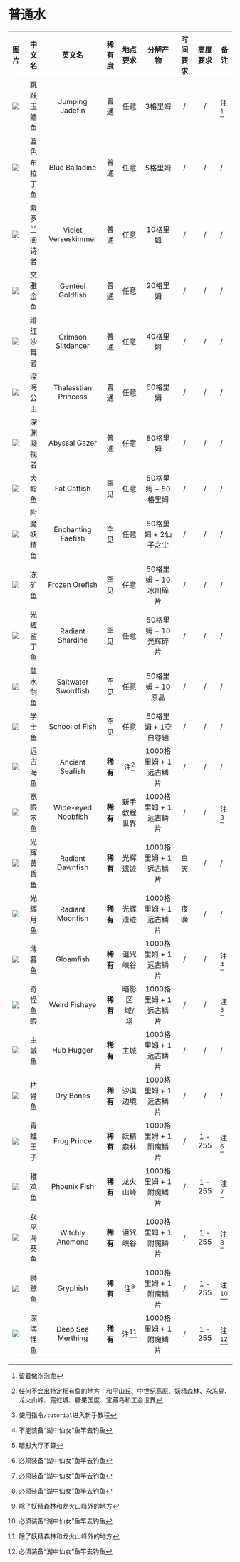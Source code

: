 # 普通水

| 图片                                                         | 中文名       | 英文名          | 稀有度 | 地点要求 | 分解产物 | 时间要求 | 高度要求 | 备注         |
| :----------------------------------------------------------: | :-------------: | :----: | :------: | :------: | :------: | :------: | :----------: | ------------------------------------------------------------ |
| ![](https://blog-chara-img.oss-cn-shanghai.aliyuncs.com/xuan-yue-team/fish/water/Jumping_Jadefin_small.webp) | 跳跃玉鳍鱼   | Jumping Jadefin | 普通   | 任意     | 3格里姆  | /        | /        | 注[^1] |
| ![](https://blog-chara-img.oss-cn-shanghai.aliyuncs.com/xuan-yue-team/fish/water/Blue_Balladine_small.webp) | 蓝色布拉丁鱼 | Blue Balladine  | 普通 |    任意   | 5格里姆 | / | / | / |
| ![](https://blog-chara-img.oss-cn-shanghai.aliyuncs.com/xuan-yue-team/fish/water/Violet_Verseskimmer_small.webp) | 紫罗兰阅诗者 | Violet Verseskimmer | 普通 | 任意 | 10格里姆 | / | / | / |
| ![](https://blog-chara-img.oss-cn-shanghai.aliyuncs.com/xuan-yue-team/fish/water/Genteel_Goldfish_small.webp) | 文雅金鱼 | Genteel Goldfish | 普通 | 任意 | 20格里姆 | / | / | / |
| ![](https://blog-chara-img.oss-cn-shanghai.aliyuncs.com/xuan-yue-team/fish/water/Crimson_Siltdancer_small.webp) | 绯红沙舞者 | Crimson Siltdancer | 普通 | 任意 | 40格里姆 | / | / | / |
| ![](https://blog-chara-img.oss-cn-shanghai.aliyuncs.com/xuan-yue-team/fish/water/Thalasstian_Princess_small.webp) | 深海公主 | Thalasstian Princess | 普通 | 任意 | 60格里姆 | / | / | / |
| ![](https://blog-chara-img.oss-cn-shanghai.aliyuncs.com/xuan-yue-team/fish/water/Abyssal_Gazer_small.webp) | 深渊凝视者 | Abyssal Gazer | 普通 | 任意 | 80格里姆 | / | / | / |
| ![](https://blog-chara-img.oss-cn-shanghai.aliyuncs.com/xuan-yue-team/fish/water/Fat_Catfish_small.webp) | 大鲶鱼 | Fat Catfish | 罕见 | 任意 | 50格里姆 + 50格里姆 | / |    /     | / |
| ![](https://blog-chara-img.oss-cn-shanghai.aliyuncs.com/xuan-yue-team/fish/water/Enchanting_Faefish_small.webp) | 附魔妖精鱼 | Enchanting Faefish | 罕见 | 任意 | 50格里姆 + 2仙子之尘 | / | / | / |
| ![](https://blog-chara-img.oss-cn-shanghai.aliyuncs.com/xuan-yue-team/fish/water/Frozen_Orefish_small.webp) | 冻矿鱼 | Frozen Orefish | 罕见 | 任意 | 50格里姆 + 10冰川碎片 | / | / | / |
| ![](https://blog-chara-img.oss-cn-shanghai.aliyuncs.com/xuan-yue-team/fish/water/Radiant_Shardine_small.webp) | 光辉鲨丁鱼 | Radiant Shardine | 罕见 | 任意 | 50格里姆 + 10光辉碎片 | / | / | / |
| ![](https://blog-chara-img.oss-cn-shanghai.aliyuncs.com/xuan-yue-team/fish/water/Saltwater_Swordfish_small.webp) | 盐水剑鱼 | Saltwater Swordfish | 罕见 | 任意 | 50格里姆 + 10原晶 | / | / | / |
| ![](https://blog-chara-img.oss-cn-shanghai.aliyuncs.com/xuan-yue-team/fish/water/School_of_Fish_small.webp) | 学士鱼 | School of Fish | 罕见 | 任意 | 50格里姆 + 1空白卷轴 | / | / | / |
| ![](https://blog-chara-img.oss-cn-shanghai.aliyuncs.com/xuan-yue-team/fish/water/Ancient_Seafish_small.webp) | 远古海鱼 | Ancient Seafish | **稀有** | 注[^2] | 1000格里姆 + 1远古鳞片 | / | / | / |
| ![](https://blog-chara-img.oss-cn-shanghai.aliyuncs.com/xuan-yue-team/fish/water/Wide-eyed_Noobfish_small.webp) | 宽眼笨鱼 | Wide-eyed Noobfish | **稀有** | 新手教程世界 | 1000格里姆 + 1远古鳞片 | / | / | 注[^3] |
| ![](https://blog-chara-img.oss-cn-shanghai.aliyuncs.com/xuan-yue-team/fish/water/Radiant_Dawnfish_small.webp) | 光辉黄昏鱼 | Radiant Dawnfish | **稀有** | 光辉遗迹 | 1000格里姆 + 1远古鳞片 | 白天 | / | / |
| ![](https://blog-chara-img.oss-cn-shanghai.aliyuncs.com/xuan-yue-team/fish/water/Radiant_Moonfish_small.webp) | 光辉月鱼 | Radiant Moonfish | **稀有** | 光辉遗迹 | 1000格里姆 + 1远古鳞片 | 夜晚 | / | / |
| ![](https://blog-chara-img.oss-cn-shanghai.aliyuncs.com/xuan-yue-team/fish/water/Gloamfish_small.webp) | 薄暮鱼 | Gloamfish | **稀有** | 诅咒峡谷 | 1000格里姆 + 1远古鳞片 | / | / | 注[^4] |
| ![](https://blog-chara-img.oss-cn-shanghai.aliyuncs.com/xuan-yue-team/fish/water/Weird_Fisheye_small.webp) | 奇怪鱼眼 | Weird Fisheye | **稀有** | 暗影区域/塔 | 1000格里姆 + 1远古鳞片 | / | / | 注[^5] |
| ![](https://blog-chara-img.oss-cn-shanghai.aliyuncs.com/xuan-yue-team/fish/water/Hub_Hugger_small.webp) | 主城鱼 | Hub Hugger | **稀有** | 主城 | 1000格里姆 + 1远古鳞片 | / | / | / |
| ![](https://blog-chara-img.oss-cn-shanghai.aliyuncs.com/xuan-yue-team/fish/water/Dry_Bones_small.webp) | 枯骨鱼 | Dry Bones | **稀有** | 沙漠边境 | 1000格里姆 + 1远古鳞片 | / | / | / |
| ![](https://blog-chara-img.oss-cn-shanghai.aliyuncs.com/xuan-yue-team/fish/water/Frog_Prince_small.webp) | 青蛙王子 | Frog Prince | **稀有** | 妖精森林 | 1000格里姆 + 1附魔鳞片 | / | 1 - 255 | 注[^6] |
| ![](https://blog-chara-img.oss-cn-shanghai.aliyuncs.com/xuan-yue-team/fish/water/Phoenix_Fish_small.webp) | 稚鸡鱼 | Phoenix Fish | **稀有** | 龙火山峰 | 1000格里姆 + 1附魔鳞片 | / | 1 - 255 | 注[^6] |
| ![](https://blog-chara-img.oss-cn-shanghai.aliyuncs.com/xuan-yue-team/fish/water/Witchly_Anemone_small.webp) | 女巫海葵鱼 | Witchly Anemone | **稀有** | 诅咒峡谷 | 1000格里姆 + 1附魔鳞片 | / | 1 - 255 | 注[^6] |
| ![](https://blog-chara-img.oss-cn-shanghai.aliyuncs.com/xuan-yue-team/fish/water/Gryphish_small.webp) | 狮鹫鱼 | Gryphish | **稀有** | 注[^7] | 1000格里姆 + 1附魔鳞片 | / | 1 - 255 | 注[^6] |
| ![](https://blog-chara-img.oss-cn-shanghai.aliyuncs.com/xuan-yue-team/fish/water/Deep_Sea_Merthing_small.webp) | 深海怪鱼 | Deep Sea Merthing | **稀有** | 注[^7] | 1000格里姆 + 1附魔鳞片 | / | 1 - 255 | 注[^6] |

[^1]: 留着做泡泡龙

[^2]: 任何不会出特定稀有鱼的地方：和平山丘、中世纪高原、妖精森林、永冻界、龙火山峰、霓虹城、糖果国度、宝藏岛和工会世界
[^3]: 使用指令`/tutorial`进入新手教程
[^4]: 不能装备“湖中仙女”鱼竿去钓鱼
[^5]: 暗影大厅不算
[^6]: 必须装备“湖中仙女”鱼竿去钓鱼
[^7]: 除了妖精森林和龙火山峰外的地方